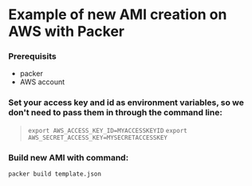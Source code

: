 # Example of new AMI creation on AWS with Packer

### Prerequisits

* packer
* AWS account

### Set your access key and id as environment variables, so we don't need to pass them in through the command line:

> `export AWS_ACCESS_KEY_ID=MYACCESSKEYID`
> `export AWS_SECRET_ACCESS_KEY=MYSECRETACCESSKEY`

### Build new AMI with command:

`packer build template.json`

